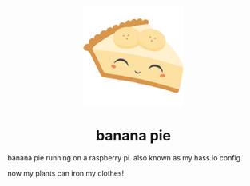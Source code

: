 <p align="center">
    <img alt="pepe" src="./docs/bananapie.png" width="200" />
</p>
<h1 align="center">
    banana pie
</h1>

banana pie running on a raspberry pi. also known as my hass.io config.

now my plants can iron my clothes!

